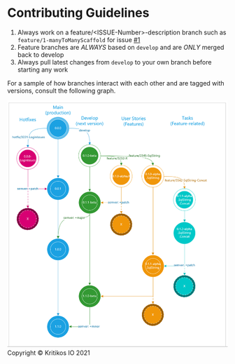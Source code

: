 # Contributing Guidelines

1. Always work on a feature/\<ISSUE-Number\>-description branch such as ```feature/1-manyToManyScaffold``` for issue [#1](/../../issues/1)
2. Feature branches are *ALWAYS* based on ```develop``` and are *ONLY* merged back to develop
3. Always pull latest changes from ```develop``` to your own branch before starting any work

For a sample of how branches interact with each other and are tagged with versions, consult the following graph.

 ![semver](images/sample-github-flow.png)
Copyright © Kritikos IO 2021